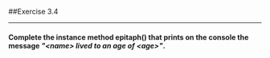 ##Exercise 3.4
***

#### Complete the instance method epitaph() that prints on the console the message *"\<name> lived to an age of \<age>"*.